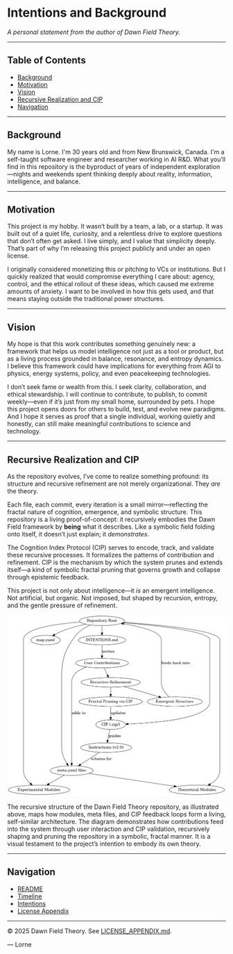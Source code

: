 # Intentions and Background

*A personal statement from the author of Dawn Field Theory.*

---

## Table of Contents

* [Background](#background)
* [Motivation](#motivation)
* [Vision](#vision)
* [Recursive Realization and CIP](#recursive-realization-and-cip)
* [Navigation](#navigation)

---

## Background

My name is Lorne. I'm 30 years old and from New Brunswick, Canada. I'm a self-taught software engineer and researcher working in AI R\&D. What you’ll find in this repository is the byproduct of years of independent exploration—nights and weekends spent thinking deeply about reality, information, intelligence, and balance.

---

## Motivation

This project is my hobby. It wasn’t built by a team, a lab, or a startup. It was built out of a quiet life, curiosity, and a relentless drive to explore questions that don’t often get asked. I live simply, and I value that simplicity deeply. That’s part of why I’m releasing this project publicly and under an open license.

I originally considered monetizing this or pitching to VCs or institutions. But I quickly realized that would compromise everything I care about: agency, control, and the ethical rollout of these ideas, which caused me extreme amounts of anxiety. I want to be involved in how this gets used, and that means staying outside the traditional power structures.

---

## Vision

My hope is that this work contributes something genuinely new: a framework that helps us model intelligence not just as a tool or product, but as a living process grounded in balance, resonance, and entropy dynamics. I believe this framework could have implications for everything from AGI to physics, energy systems, policy, and even peacekeeping technologies.

I don’t seek fame or wealth from this. I seek clarity, collaboration, and ethical stewardship. I will continue to contribute, to publish, to commit weekly—even if it’s just from my small home, surrounded by pets. I hope this project opens doors for others to build, test, and evolve new paradigms. And I hope it serves as proof that a single individual, working quietly and honestly, can still make meaningful contributions to science and technology.

---

## Recursive Realization and CIP

As the repository evolves, I’ve come to realize something profound: its structure and recursive refinement are not merely organizational. They *are* the theory.

Each file, each commit, every iteration is a small mirror—reflecting the fractal nature of cognition, emergence, and symbolic structure. This repository is a living proof-of-concept: it recursively embodies the Dawn Field framework by **being** what it describes. Like a symbolic field folding onto itself, it doesn’t just explain; it *demonstrates*.

The Cognition Index Protocol (CIP) serves to encode, track, and validate these recursive processes. It formalizes the patterns of contribution and refinement. CIP is the mechanism by which the system prunes and extends itself—a kind of symbolic fractal pruning that governs growth and collapse through epistemic feedback.

This project is not only about intelligence—it *is* an emergent intelligence. Not artificial, but organic. Not imposed, but shaped by recursion, entropy, and the gentle pressure of refinement.

![Recursive Structure of Dawn Field Theory and CIP](./resources/recursive_structure.png)

The recursive structure of the Dawn Field Theory repository, as illustrated above, maps how modules, meta files, and CIP feedback loops form a living, self-similar architecture. The diagram demonstrates how contributions feed into the system through user interaction and CIP validation, recursively shaping and pruning the repository in a symbolic, fractal manner. It is a visual testament to the project’s intention to embody its own theory.

---

## Navigation

* [README](./README.md)
* [Timeline](./timeline.md)
* [Intentions](./INTENTIONS.md)
* [License Appendix](./LICENSE_APPENDIX.md)

---

© 2025 Dawn Field Theory. See [LICENSE\_APPENDIX.md](./LICENSE_APPENDIX.md).

— Lorne
